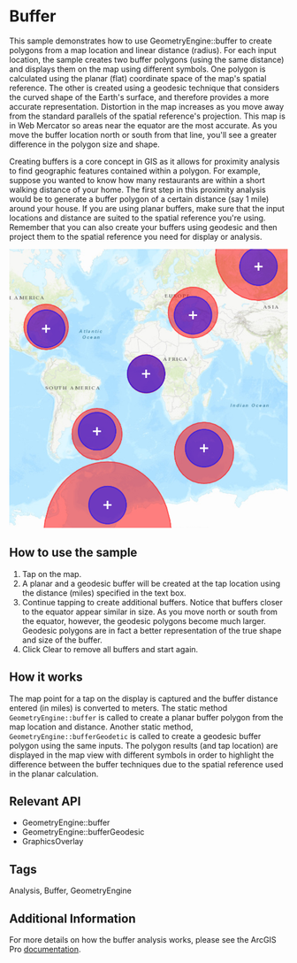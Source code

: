 # Buffer

This sample demonstrates how to use GeometryEngine::buffer to create polygons from a map location and linear distance (radius). For each input location, the sample creates two buffer polygons (using the same distance) and displays them on the map using different symbols. One polygon is calculated using the planar (flat) coordinate space of the map's spatial reference. The other is created using a geodesic technique that considers the curved shape of the Earth's surface, and therefore provides a more accurate representation. Distortion in the map increases as you move away from the standard parallels of the spatial reference's projection. This map is in Web Mercator so areas near the equator are the most accurate. As you move the buffer location north or south from that line, you'll see a greater difference in the polygon size and shape.

Creating buffers is a core concept in GIS as it allows for proximity analysis to find geographic features contained within a polygon. For example, suppose you wanted to know how many restaurants are within a short walking distance of your home. The first step in this proximity analysis would be to generate a buffer polygon of a certain distance (say 1 mile) around your house. If you are using planar buffers, make sure that the input locations and distance are suited to the spatial reference you're using. Remember that you can also create your buffers using geodesic and then project them to the spatial reference you need for display or analysis.

![](screenshot.png)

## How to use the sample
1. Tap on the map.
2. A planar and a geodesic buffer will be created at the tap location using the distance (miles) specified in the text box.
3. Continue tapping to create additional buffers. Notice that buffers closer to the equator appear similar in size. As you move north or south from the equator, however, the geodesic polygons become much larger. Geodesic polygons are in fact a better representation of the true shape and size of the buffer.
4. Click Clear to remove all buffers and start again.

## How it works
The map point for a tap on the display is captured and the buffer distance entered (in miles) is converted to meters. The static method `GeometryEngine::buffer` is called to create a planar buffer polygon from the map location and distance. Another static method, `GeometryEngine::bufferGeodetic` is called to create a geodesic buffer polygon using the same inputs. The polygon results (and tap location) are displayed in the map view with different symbols in order to highlight the difference between the buffer techniques due to the spatial reference used in the planar calculation.

## Relevant API
- GeometryEngine::buffer
- GeometryEngine::bufferGeodesic
- GraphicsOverlay

## Tags
Analysis, Buffer, GeometryEngine

## Additional Information
For more details on how the buffer analysis works, please see the ArcGIS Pro [documentation](https://pro.arcgis.com/en/pro-app/tool-reference/analysis/how-buffer-analysis-works.htm).
